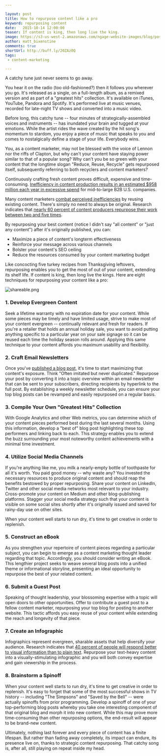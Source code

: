 ```yaml
---

layout: post
title: How to repurpose content like a pro
keyword: repurposing content
date:   2015-10-14 12:00:00
teaser: If content is king, then long live the king.
image: https://s3-us-west-2.amazonaws.com/ngage-website-images/blog/post-images/how-to-repurpose-content-like-a-pro.png
author: matt_bixenstine
comments: true
shortUrl: http://buff.ly/20ZAz0Q
tags:
 - content-marketing

---
```


A catchy tune just never seems to go away.

You hear it on the radio (too old-fashioned?) then it follows you wherever you go. It's released as a single, on a full-length album, as a remixed version and as part of a "greatest hits" collection. It's available on iTunes, YouTube, Pandora and Spotify. It's performed live at music venues, recorded for late-night TV shows and converted into a music video.

Before long, this catchy tune -- four minutes of strategically-assembled voices and instruments -- has inundated your brain and tugged at your emotions. While the artist rides the wave created by the hit song's momentum to stardom, you enjoy a piece of music that speaks to you and comes to nostalgically define a stage of your life. Everybody wins.

You, as a content marketer, may not be blessed with the voice of Lennon nor the riffs of Clapton, but why can't your content have staying power similar to that of a popular song? Why can't you be so green with your content that the longtime slogan "Reduce, Reuse, Recycle" gets repurposed itself, subsequently referring to both recyclers and content marketers?

Continuously crafting fresh content proves difficult, expensive and time-consuming. <a href="http://resources.kapost.com/the-cost-of-marketing-inefficiency.html?rs=Resources" target="_blank">Inefficiency in content production results in an estimated $958 million each year in excessive spend</a> for mid-to-large B2B U.S. companies.


Many content marketers [combat perceived inefficiencies](/2015/10/07/convince-your-boss-blog/) by reusing existing content. There's simply no need to always be original. Research indicates that <a href="http://lookbookhq.com/content/wp-content/uploads/Eloqua-Content-Marketing-Survey-2014.pdf" target="_blank">nearly 60 percent of content producers repurpose their work between two and five times</a>.

By repurposing your best content (notice I didn't say "all content" or "just any content") after it's originally published, you can:

* Maximize a piece of content's longterm effectiveness
* Reinforce your message across various channels
* Bolster your content's SEO ceiling
* Reduce the resources consumed by your content marketing budget

Like concocting five turkey recipes from Thanksgiving leftovers, repurposing enables you to get the most of out of your content, extending its shelf life. <a class="tweet-quote">If content is king, then long live the kings.</a> Here are eight techniques for repurposing your content like a pro:

![shareable.png](https://ucarecdn.com/688de926-daf9-4fa0-ba78-5e11c6603bbe/)

### 1. Develop Evergreen Content
Seek a lifetime warranty with no expiration date for your content. While some pieces may be timely and have limited usage, strive to make most of your content evergreen -- continually relevant and fresh for readers. If you're a retailer that holds an annual holiday sale, you want to avoid putting anything specific to a particular year on your sale signage so it can be reused each time the holiday season rolls around. Applying this same technique to your content affords you maximum usability and flexibility.

### 2. Craft Email Newsletters
Once you've [published a blog post](/2015/09/17/7-best-practices-for-your-business-blog/), it's time to start maximizing that content's exposure. Think "Often imitated but never duplicated." Repurpose your post by converting it into a topic overview within an email newsletter that can be sent to your subscribers, directing recipients by hyperlink to the full post. By establishing a weekly newsletter schedule, you can ensure your top blog posts can be revamped and easily repurposed on a regular basis.

### 3. Compile Your Own "Greatest Hits" Collection
With Google Analytics and other Web metrics, you can determine which of your content pieces performed best during the last several months. Using this information, develop a "best of" blog post highlighting these top performers and linking back to each. This strategy enables you to extend the buzz surrounding your most noteworthy content achievements with a minimal time investment.

### 4. Utilize Social Media Channels
If you're anything like me, you milk a nearly-empty bottle of toothpaste for all it's worth. You paid good money -- why waste any? You invested the necessary resources to produce original content and should reap the benefits bestowed by proper repurposing. Share your content on LinkedIn, Twitter and other social media networks most relevant to your industry. Cross-promote your content on Medium and other blog-publishing platforms. Stagger your social media strategy such that your content is visible on some social sites shortly after it's originally issued and saved for rainy-day use on other sites.

<span><a class="tweet-quote">When your content well starts to run dry, it's time to get creative in order to replenish.</a></span>

### 5. Construct an eBook
As you strengthen your repertoire of content pieces regarding a particular subject, you can begin to emerge as a content marketing thought leader regarding that topic. Accordingly, you should consider writing an eBook. This lengthier project seeks to weave several blog posts into a unified theme or informational storyline, presenting an ideal opportunity to repurpose the best of your related content.

### 6. Submit a Guest Post
Speaking of thought leadership, your blossoming expertise with a topic will open doors to other opportunities. Offer to contribute a guest post to a fellow content marketer, repurposing your top blog for posting to another website. This tactic affords you easy reuse of your content while extending the reach and longevity of that piece.

### 7. Create an Infographic
Infographics represent evergreen, sharable assets that help diversify your audience. Research indicates that <a href="http://www.webmarketinggroup.co.uk/blog/why-every-seo-strategy-needs-infographics/" target="_blank">40 percent of people will respond better to visual information than to plain text</a>. Repurpose your text-heavy content into a visually-stimulating infographic and you will both convey expertise and gain viewership in the process.

### 8. Brainstorm a Spinoff
When your content well starts to run dry, it's time to get creative in order to replenish. It's easy to forget that some of the most successful shows in TV history -- including "The Simpsons" and "Saved by the Bell" -- were actually spinoffs from prior programming. Develop a spinoff of one of your top-performing blog posts whereby you take one interesting component of that original blog and morph it into new content. While this may prove more time-consuming than other repurposing options, the end-result will appear to be brand-new content.

Ultimately, nothing last forever and every piece of content has a finite lifespan. But rather than fading away completely, its impact can endure, its presence live on, thanks to strategic content repurposing. That catchy song is, after all, still playing on repeat inside my head.

